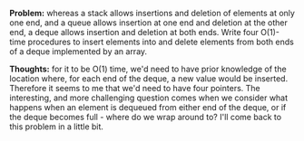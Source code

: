 **Problem:** whereas a stack allows insertions and deletion of elements at only one end, and a queue allows insertion at one end and deletion at the other end, a deque allows insertion and deletion at both ends. Write four O(1)-time procedures to insert elements into and delete elements from both ends of a deque implemented by an array. 

**Thoughts:** for it to be O(1) time, we'd need to have prior knowledge of the location where, for each end of the deque, a new value would be inserted. Therefore it seems to me that we'd need to have four pointers. The interesting, and more challenging question comes when we consider what happens when an element is dequeued from either end of the deque, or if the deque becomes full - where do we wrap around to? I'll come back to this problem in a little bit. 

